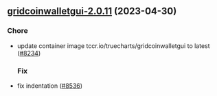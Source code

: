 

## [gridcoinwalletgui-2.0.11](https://github.com/succelle/charts/compare/gridcoinwalletgui-2.0.10...gridcoinwalletgui-2.0.11) (2023-04-30)

### Chore

- update container image tccr.io/truecharts/gridcoinwalletgui to latest ([#8234](https://github.com/succelle/charts/issues/8234))
  
  ### Fix

- fix indentation ([#8536](https://github.com/succelle/charts/issues/8536))
  
  
